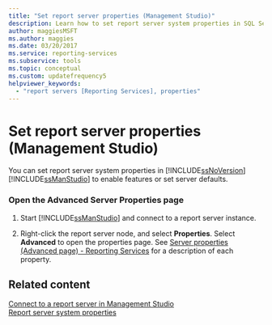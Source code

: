 ```yaml
---
title: "Set report server properties (Management Studio)"
description: Learn how to set report server system properties in SQL Server Management Studio to enable features or set server defaults.
author: maggiesMSFT
ms.author: maggies
ms.date: 03/20/2017
ms.service: reporting-services
ms.subservice: tools
ms.topic: conceptual
ms.custom: updatefrequency5
helpviewer_keywords:
  - "report servers [Reporting Services], properties"
---
```

# Set report server properties (Management Studio)
  You can set report server system properties in [!INCLUDE[ssNoVersion](../../includes/ssnoversion-md.md)] [!INCLUDE[ssManStudio](../../includes/ssmanstudio-md.md)] to enable features or set server defaults.  
  
### Open the Advanced Server Properties page  
  
1.  Start [!INCLUDE[ssManStudio](../../includes/ssmanstudio-md.md)] and connect to a report server instance.  
  
2.  Right-click the report server node, and select **Properties**. Select **Advanced** to open the properties page. See [Server properties &#40;Advanced page&#41; - Reporting Services](../../reporting-services/tools/server-properties-advanced-page-reporting-services.md) for a description of each property.  
  
## Related content
 [Connect to a report server in Management Studio](../../reporting-services/tools/connect-to-a-report-server-in-management-studio.md)   
 [Report server system properties](../../reporting-services/report-server-web-service/net-framework/reporting-services-properties-report-server-system-properties.md)  
  
  

